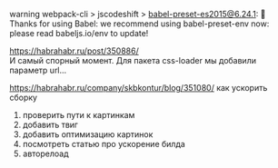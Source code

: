 warning webpack-cli > jscodeshift > babel-preset-es2015@6.24.1: 🙌  
Thanks for using Babel: we recommend using babel-preset-env now: please read babeljs.io/env to update!

https://habrahabr.ru/post/350886/  
И самый спорный момент. Для пакета css-loader мы добавили параметр url...


https://habrahabr.ru/company/skbkontur/blog/351080/
как ускорить сборку


1. проверить пути к картинкам
2. добавить твиг
3. добавить оптимизацию картинок
4. посмотреть статью про ускорение билда
5. авторелоад